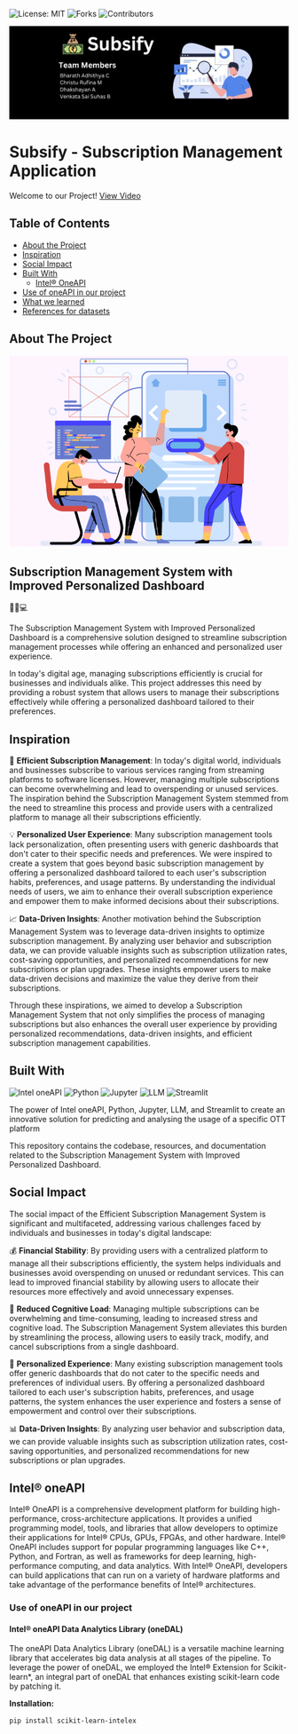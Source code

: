 
![License: MIT](https://img.shields.io/badge/License-MIT-yellow.svg) ![Forks](https://img.shields.io/badge/Forks-0-lightgrey.svg) ![Contributors](https://img.shields.io/badge/Contributors-4-brightgreen.svg)

![Project Banner](gitbanner.jpg)
# Subsify - Subscription Management Application
Welcome to our Project!
[View Video](https://www.example.com)
## Table of Contents
- [About the Project](#about-the-project)
- [Inspiration](#inspiration)
- [Social Impact](#social-impact)
- [Built With](#built-with)
  - [Intel® OneAPI](#intel-oneapi)
- [Use of oneAPI in our project](#use-of-oneapi-in-our-project)
- [What we learned](#what-we-learned)
- [References for datasets](#references-for-datasets)

## About The Project

![Project Logo](about.png)

## Subscription Management System with Improved Personalized Dashboard

🔐💼💻

The Subscription Management System with Improved Personalized Dashboard is a comprehensive solution designed to streamline subscription management processes while offering an enhanced and personalized user experience.

In today's digital age, managing subscriptions efficiently is crucial for businesses and individuals alike. This project addresses this need by providing a robust system that allows users to manage their subscriptions effectively while offering a personalized dashboard tailored to their preferences.


## Inspiration

🚀 **Efficient Subscription Management**: In today's digital world, individuals and businesses subscribe to various services ranging from streaming platforms to software licenses. However, managing multiple subscriptions can become overwhelming and lead to overspending or unused services. The inspiration behind the Subscription Management System stemmed from the need to streamline this process and provide users with a centralized platform to manage all their subscriptions efficiently.

💡 **Personalized User Experience**: Many subscription management tools lack personalization, often presenting users with generic dashboards that don't cater to their specific needs and preferences. We were inspired to create a system that goes beyond basic subscription management by offering a personalized dashboard tailored to each user's subscription habits, preferences, and usage patterns. By understanding the individual needs of users, we aim to enhance their overall subscription experience and empower them to make informed decisions about their subscriptions.

📈 **Data-Driven Insights**: Another motivation behind the Subscription Management System was to leverage data-driven insights to optimize subscription management. By analyzing user behavior and subscription data, we can provide valuable insights such as subscription utilization rates, cost-saving opportunities, and personalized recommendations for new subscriptions or plan upgrades. These insights empower users to make data-driven decisions and maximize the value they derive from their subscriptions.

Through these inspirations, we aimed to develop a Subscription Management System that not only simplifies the process of managing subscriptions but also enhances the overall user experience by providing personalized recommendations, data-driven insights, and efficient subscription management capabilities.


## Built With

![Intel oneAPI](https://img.icons8.com/color/48/000000/intel.png) ![Python](https://img.icons8.com/color/48/000000/python.png) ![Jupyter](https://img.icons8.com/color/48/000000/jupyter.png) ![LLM](https://img.icons8.com/color/48/000000/llm.png) ![Streamlit](https://img.icons8.com/color/48/000000/streamlit.png)

The power of Intel oneAPI, Python, Jupyter, LLM, and Streamlit to create an innovative solution for predicting and analysing the usage of a specific OTT platform

This repository contains the codebase, resources, and documentation related to the Subscription Management System with Improved Personalized Dashboard.
## Social Impact

The social impact of the Efficient Subscription Management System is significant and multifaceted, addressing various challenges faced by individuals and businesses in today's digital landscape:

💰 **Financial Stability**: By providing users with a centralized platform to manage all their subscriptions efficiently, the system helps individuals and businesses avoid overspending on unused or redundant services. This can lead to improved financial stability by allowing users to allocate their resources more effectively and avoid unnecessary expenses.

🧠 **Reduced Cognitive Load**: Managing multiple subscriptions can be overwhelming and time-consuming, leading to increased stress and cognitive load. The Subscription Management System alleviates this burden by streamlining the process, allowing users to easily track, modify, and cancel subscriptions from a single dashboard. 

🎨 **Personalized Experience**: Many existing subscription management tools offer generic dashboards that do not cater to the specific needs and preferences of individual users. By offering a personalized dashboard tailored to each user's subscription habits, preferences, and usage patterns, the system enhances the user experience and fosters a sense of empowerment and control over their subscriptions.

📊 **Data-Driven Insights**: By analyzing user behavior and subscription data, we can provide valuable insights such as subscription utilization rates, cost-saving opportunities, and personalized recommendations for new subscriptions or plan upgrades. 

## Intel® oneAPI

Intel® OneAPI is a comprehensive development platform for building high-performance, cross-architecture applications. It provides a unified programming model, tools, and libraries that allow developers to optimize their applications for Intel® CPUs, GPUs, FPGAs, and other hardware. Intel® OneAPI includes support for popular programming languages like C++, Python, and Fortran, as well as frameworks for deep learning, high-performance computing, and data analytics. With Intel® OneAPI, developers can build applications that can run on a variety of hardware platforms and take advantage of the performance benefits of Intel® architectures.

### Use of oneAPI in our project

#### Intel® oneAPI Data Analytics Library (oneDAL)

The oneAPI Data Analytics Library (oneDAL) is a versatile machine learning library that accelerates big data analysis at all stages of the pipeline. To leverage the power of oneDAL, we employed the Intel® Extension for Scikit-learn*, an integral part of oneDAL that enhances existing scikit-learn code by patching it.

**Installation:**

```bash
pip install scikit-learn-intelex





